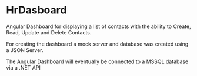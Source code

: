 # HrDasboard
Angular Dashboard for displaying a list of contacts with the ability to Create, Read, Update and Delete Contacts.

For creating the dashboard a mock server and database was created using a JSON Server.

The Angular Dashboard will eventually be connected to a MSSQL database via a .NET API 
